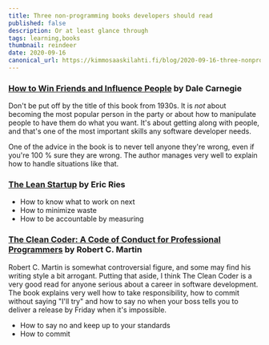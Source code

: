 ```yaml
---
title: Three non-programming books developers should read
published: false
description: Or at least glance through
tags: learning,books
thumbnail: reindeer
date: 2020-09-16
canonical_url: https://kimmosaaskilahti.fi/blog/2020-09-16-three-nonprogramming-books/
---
```


<!-- http://localhost:8000/blog/2020-09-16-three-nonprogramming-books/ -->

### [How to Win Friends and Influence People](https://www.goodreads.com/book/show/4865.How_to_Win_Friends_and_Influence_People) by Dale Carnegie

Don't be put off by the title of this book from 1930s. It is *not* about becoming the most popular person in the party or about how to manipulate people to have them do what you want. It's about getting along with people, and that's one of the most important skills any software developer needs.

One of the advice in the book is to never tell anyone they're wrong, even if you're 100 % sure they are wrong. The author manages very well to explain how to handle situations like that. 

### [The Lean Startup](https://www.goodreads.com/book/show/10127019-the-lean-startup) by Eric Ries

- How to know what to work on next
- How to minimize waste
- How to be accountable by measuring

### [The Clean Coder: A Code of Conduct for Professional Programmers](https://www.goodreads.com/book/show/10284614-the-clean-coder) by Robert C. Martin

Robert C. Martin is somewhat controversial figure, and some may find his writing style a bit arrogant. Putting that aside, I think The Clean Coder is a very good read for anyone serious about a career in software development. The book explains very well how to take responsibility, how to commit without saying "I'll try" and how to say no when your boss tells you to deliver a release by Friday when it's impossible.

- How to say no and keep up to your standards
- How to commit
